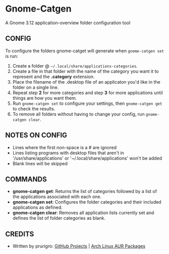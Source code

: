 # Gnome-Catgen #

A Gnome 3.12 application-overview folder configuration tool

## CONFIG ##

To configure the folders gnome-catget will generate when `gnome-catgen set` is run:

1. Create a folder @ `~/.local/share/applications-categories`.
2. Create a file in that folder with the name of the category you want it to represent and the **.category** extension.
3. Place the filename of the .desktop file of an applicaton you'd like in the folder on a single line.
4. Repeat step **2** for more categories and step **3** for more applications until things are how you want them.
5. Run `gnome-catgen set` to configure your settings, then `gnome-catgen get` to check the results.
6. To remove all folders without having to change your config, run `gnome-catgen clear`.

## NOTES ON CONFIG ##

* Lines where the first non-space is a # are ignored
* Lines listing programs with desktop files that aren't in '/usr/share/applications' or '~/.local/share/applications' won't be added
* Blank lines will be skipped

## COMMANDS ##

* **gnome-catgen get**: Returns the list of categories followed by a list of the applications associated with each one.
* **gnome-catgen set**: Configures the folder categories and their included applications as defined.
* **gnome-catgen clear**: Removes all application lists currently set and defines the list of folder categories as blank.

## CREDITS ##

* Written by prurigro: [GitHub Projects](https://github.com/prurigro) | [Arch Linux AUR Packages](https://aur.archlinux.org/packages/?SeB=m&K=prurigro)
